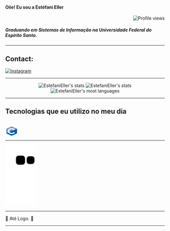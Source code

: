#### Oiie! Eu sou a Estéfani Eller

<p align="right"> <img src="https://komarev.com/ghpvc/?username=EstefaniEller&color=yellow" alt="Profile views" /> </p>

##### Graduando em Sistemas de Informação na Universidade Federal do Espírito Santo.

* * * 

## Contact:

[![Instagram](https://img.shields.io/badge/Instagram-E4405F?style=for-the-badge&logo=instagram&logoColor=white)](https://www.instagram.com/estefani.eller/)

* * *

<div>
 <p align="center">
<img width="530em" src="https://github-readme-stats.vercel.app/api?username=EstefaniEller&show_icons=true&include_all_commits=true&theme=dark&hide_border=true&count_private=true" alt="EstefaniEller's stats"/>
<img width="530em" src="https://github-readme-streak-stats.herokuapp.com/?user=EstefaniEller&theme=dark&hide_border=true" alt="EstefaniEller's stats"/>
<img width="530em" src="https://github-readme-stats.vercel.app/api/top-langs/?username=EstefaniEller&layout=compact&theme=dark&langs_count=10&hide_border=true&count_private=true" alt="EstefaniEller's most languages"/>
</p>
</div>
 
* * * 
## Tecnologias que eu utilizo no meu dia
<div style="display: inline_block"><br>
  <img align="center" alt="EstefaniEller-Csharp" height="30" width="40" src="https://github.com/devicons/devicon/blob/master/icons/c/c-original.svg">
</div>
  
* * *

<div>

  [![Snake animation](https://github.com/EstefaniEller/EstefaniEller/blob/output/github-contribution-grid-snake.svg)](https://github.com/EstefaniEller)

</div>
 
* * * 

 👋 Até Logo. 👋

* * *
